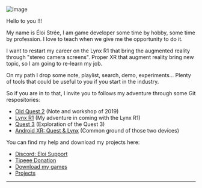 ![image](https://github.com/EloiStree/EloiStree/assets/20149493/4ac5793f-777c-4ee0-b901-400d307cb913)


Hello to you !!!

My name is Éloi Strée, I am game developer some time by hobby, some time by profession.
I love to teach when we give me the opportunity to do it.

I want to restart my career on the Lynx R1 that bring the augmented reality through "stereo camera screens".
Proper XR that augment reality bring new topic, so I am going to re-learn my job.

On my path I drop some note, playlist, search, demo, experiments...
Plenty of tools that could be useful to you if you start in the industry.

So if you are in to that, I invite you to follows my adventure through some Git respositories:
- [Old Quest 2](https://github.com/EloiStree/CodeAndQuestsEveryDay) (Note and workshop of 2019)
- [Lynx R1](https://github.com/EloiStree/HelloLynxR1) (My adventure in coming with the Lynx R1)
- [Quest 3](https://github.com/EloiStree/HelloQuest3) (Exploration of the Quest 3)
- [Android XR: Quest & Lynx](https://github.com/EloiStree/HelloAndroidXR) (Common ground of those two devices)

You can find my help and download my projects here:
- [Discord: Eloi Support](https://eloistree.github.io/r/discord)
- [Tipeee Donation](https://en.tipeee.com/eloistree)
- [Download my games](https://eloistree.github.io/r/download/)
- [Projects](https://github.com/EloiStree/ProjectsID)  

----------------------------
